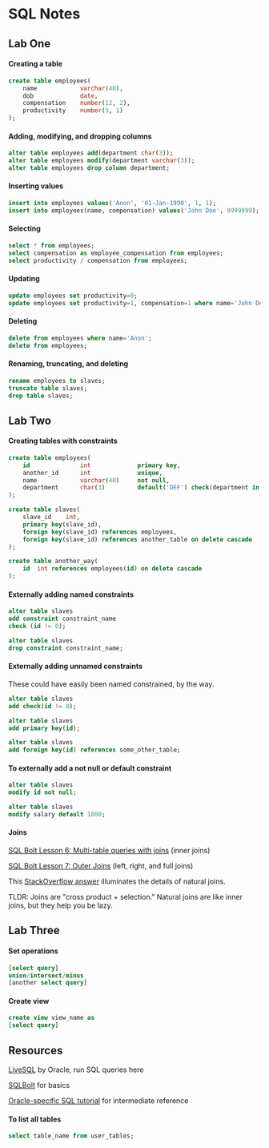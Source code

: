 # SQL Notes

## Lab One

#### Creating a table
```sql
create table employees(
    name			varchar(40),
    dob				date,
    compensation	number(12, 2),
    productivity    number(3, 1)
);
```

#### Adding, modifying, and dropping columns
```sql
alter table employees add(department char(3));
alter table employees modify(department varchar(3));
alter table employees drop column department;
```

#### Inserting values
```sql
insert into employees values('Anon', '01-Jan-1990', 1, 1);
insert into employees(name, compensation) values('John Doe', 9999999);
```

#### Selecting
```sql
select * from employees;
select compensation as employee_compensation from employees;
select productivity / compensation from employees;
```

#### Updating
```sql
update employees set productivity=0;
update employees set productivity=1, compensation=1 where name='John Doe';
```

#### Deleting
```sql
delete from employees where name='Anon';
delete from employees;
```

#### Renaming, truncating, and deleting
```sql
rename employees to slaves;
truncate table slaves;
drop table slaves;
```

## Lab Two

#### Creating tables with constraints

```sql
create table employees(
    id				int             primary key,
    another_id		int             unique,
    name			varchar(40)     not null,
    department      char(3)         default('DEF') check(department in ('ABC', 'DEF'))
);

create table slaves(
    slave_id	int,
    primary key(slave_id),
    foreign key(slave_id) references employees,
    foreign key(slave_id) references another_table on delete cascade
);

create table another_way(
    id  int references employees(id) on delete cascade
);
```

#### Externally adding named constraints

```sql
alter table slaves
add constraint constraint_name
check (id != 0);

alter table slaves
drop constraint constraint_name;
```

#### Externally adding unnamed constraints
These could have easily been named constrained, by the way.

```sql
alter table slaves
add check(id != 0);

alter table slaves
add primary key(id);

alter table slaves
add foreign key(id) references some_other_table;
```

#### To externally add a not null or default constraint
```sql
alter table slaves
modify id not null;

alter table slaves 
modify salary default 1000;
```

#### Joins 

[SQL Bolt Lesson 6: Multi-table queries with joins](https://sqlbolt.com/lesson/select_queries_with_joins) (inner joins)

[SQL Bolt Lesson 7: Outer Joins](https://sqlbolt.com/lesson/select_queries_with_outer_joins) (left, right, and full joins)

This [StackOverflow answer](https://stackoverflow.com/questions/8696383/difference-between-natural-join-and-inner-join/8696397#8696397) illuminates the details of natural joins. 

TLDR: Joins are "cross product + selection." Natural joins are like inner joins, but they help you be lazy.

## Lab Three

#### Set operations
```sql
[select query]
union/intersect/minus
[another select query]
```

#### Create view
```sql
create view view_name as
[select query]
```

## Resources

[LiveSQL](https://livesql.oracle.com) by Oracle, run SQL queries here

[SQLBolt](https://sqlbolt.com/) for basics

[Oracle-specific SQL tutorial](https://www.oracletutorial.com/) for intermediate reference


#### To list all tables
```sql
select table_name from user_tables;
```
